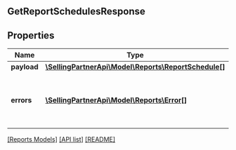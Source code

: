 ## GetReportSchedulesResponse

## Properties

Name | Type | Description | Notes
------------ | ------------- | ------------- | -------------
**payload** | [**\SellingPartnerApi\Model\Reports\ReportSchedule[]**](ReportSchedule.md) |  | [optional]
**errors** | [**\SellingPartnerApi\Model\Reports\Error[]**](Error.md) | A list of error responses returned when a request is unsuccessful. | [optional]

[[Reports Models]](../) [[API list]](../../Api) [[README]](../../../README.md)
